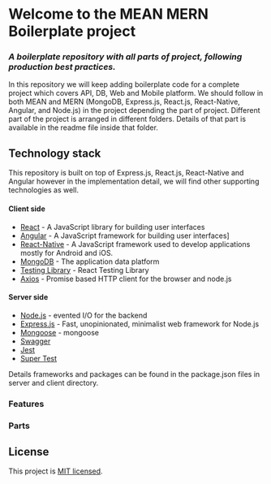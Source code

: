 # Welcome to the MEAN MERN Boilerplate project

### _A boilerplate repository with all parts of project, following production best practices._

In this repository we will keep adding boilerplate code for a complete project which covers API, DB, Web and Mobile platform.
We should follow in both MEAN and MERN (MongoDB, Express.js, React.js, React-Native, Angular, and Node.js) in the project depending the part of project.
Different part of the project is arranged in different folders. Details of that part is available in the readme file inside that folder.


## Technology stack

This repository is built on top of Express.js, React.js, React-Native and Angular however in the implementation detail, we will find other supporting technologies as well.

#### Client side

- [React] - A JavaScript library for building user interfaces
- [Angular] - A JavaScript framework for building user interfaces]
- [React-Native] - A JavaScript framework used to develop applications mostly for Android and iOS.
- [MongoDB] - The application data platform
- [Testing Library] - React Testing Library
- [Axios] - Promise based HTTP client for the browser and node.js

#### Server side

- [Node.js] - evented I/O for the backend
- [Express.js] - Fast, unopinionated, minimalist web framework for Node.js
- [Mongoose] - mongoose
- [Swagger]
- [Jest]
- [Super Test]

Details frameworks and packages can be found in the package.json files in server and client directory.

### Features

### Parts

## License

This project is [MIT licensed](https://github.com/facebook/react/blob/main/LICENSE).

[node.js]: http://nodejs.org
[express.js]: http://expressjs.com
[docker]: https://www.docker.com
[react]: https://reactjs.org/
[mongodb]: https://www.mongodb.com/
[testing library]: https://testing-library.com/
[axios]: https://github.com/axios/axios
[mongoose]: https://mongoosejs.com/
[swagger]: https://swagger.io/
[jest]: https://jestjs.io/
[super test]: https://github.com/visionmedia/supertest
[Angular]: https://angular.io/
[React-Native]: https://reactnative.dev/
